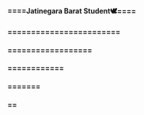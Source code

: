 ####  ====Jatinegara Barat Student🕊️====
####  ========================
####  ==================
####  ============
####  =======
####  ==
